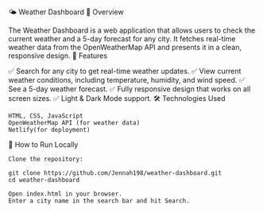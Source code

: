 🌤 Weather Dashboard
📌 Overview

The Weather Dashboard is a web application that allows users to check the current weather and a 5-day forecast for any city. It fetches real-time weather data from the OpenWeatherMap API and presents it in a clean, responsive design.
🔑 Features

✅ Search for any city to get real-time weather updates.
✅ View current weather conditions, including temperature, humidity, and wind speed.
✅ See a 5-day weather forecast.
✅ Fully responsive design that works on all screen sizes.
✅ Light & Dark Mode support.
🛠 Technologies Used

    HTML, CSS, JavaScript
    OpenWeatherMap API (for weather data)
    Netlify(for deployment)

🚀 How to Run Locally

    Clone the repository:

    git clone https://github.com/Jennah198/weather-dashboard.git
    cd weather-dashboard

    Open index.html in your browser.
    Enter a city name in the search bar and hit Search.


